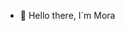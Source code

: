 - 👋 Hello there, I´m Mora




<!---
Mora1708/Mora1708 is a ✨ special ✨ repository because its `README.md` (this file) appears on your GitHub profile.
You can click the Preview link to take a look at your changes.
--->

